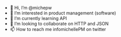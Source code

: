 - 👋 Hi, I’m @michepw
- 👀 I’m interested in product management (software)
- 🌱 I’m currently learning API
- 💞️ I’m looking to collaborate on HTTP and JSON
- 📫 How to reach me infomichellePM on twitter

<!---
michepw/michepw is a ✨ special ✨ repository because its `README.md` (this file) appears on your GitHub profile.
You can click the Preview link to take a look at your changes.
--->

